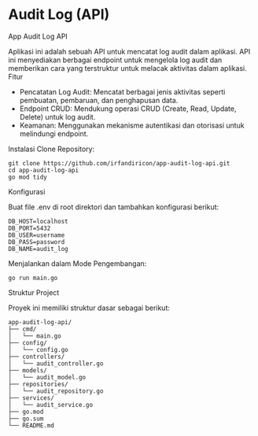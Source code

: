 # Audit Log (API)
 
App Audit Log API

Aplikasi ini adalah sebuah API untuk mencatat log audit dalam aplikasi. API ini menyediakan berbagai endpoint untuk mengelola log audit dan memberikan cara yang terstruktur untuk melacak aktivitas dalam aplikasi.
Fitur
- Pencatatan Log Audit: Mencatat berbagai jenis aktivitas seperti pembuatan, pembaruan, dan penghapusan data.
- Endpoint CRUD: Mendukung operasi CRUD (Create, Read, Update, Delete) untuk log audit.
- Keamanan: Menggunakan mekanisme autentikasi dan otorisasi untuk melindungi endpoint.

Instalasi
Clone Repository:
    
    git clone https://github.com/irfandiricon/app-audit-log-api.git
    cd app-audit-log-api
    go mod tidy

Konfigurasi

Buat file .env di root direktori dan tambahkan konfigurasi berikut:

    DB_HOST=localhost
    DB_PORT=5432
    DB_USER=username
    DB_PASS=password
    DB_NAME=audit_log

Menjalankan dalam Mode Pengembangan:

    go run main.go

Struktur Project

Proyek ini memiliki struktur dasar sebagai berikut:

    app-audit-log-api/
    ├── cmd/
    │   └── main.go
    ├── config/
    │   └── config.go
    ├── controllers/
    │   └── audit_controller.go
    ├── models/
    │   └── audit_model.go
    ├── repositories/
    │   └── audit_repository.go
    ├── services/
    │   └── audit_service.go
    ├── go.mod
    ├── go.sum
    └── README.md
